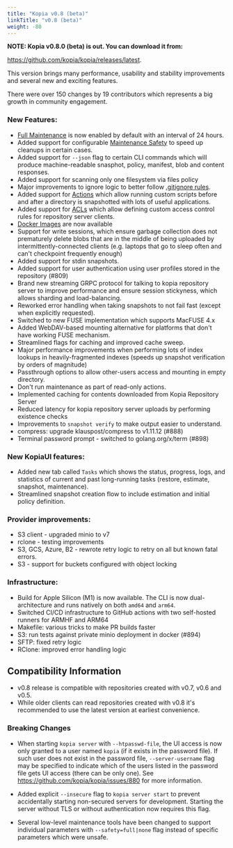 ```yaml
---
title: "Kopia v0.8 (beta)"
linkTitle: "v0.8 (beta)"
weight: -80
---
```


**NOTE: Kopia v0.8.0 (beta) is out. You can download it from:**

https://github.com/kopia/kopia/releases/latest.

This version brings many performance, usability and stability improvements and several new and exciting features.

There were over 150 changes by 19 contributors which represents a big growth in community engagement.

### New Features:

* [Full Maintenance](https://kopia.io/docs/advanced/maintenance/) is now enabled by default with an interval of 24 hours.
* Added support for configurable [Maintenance Safety](http://localhost:1313/docs/advanced/maintenance/#maintenance-safety) to speed up cleanups in certain cases.
* Added support for `--json` flag to certain CLI commands which will produce machine-readable snasphot, policy, manifest, blob and content responses.
* Added support for scanning only one filesystem via files policy
* Major improvements to ignore logic to better follow [.gitignore rules](https://git-scm.com/docs/gitignore).
* Added support for [Actions](https://kopia.io/docs/advanced/actions/) which allow running custom scripts before and after a directory is snapshotted with lots of useful applications.
* Added support for [ACLs](https://kopia.io/docs/repository-server/#server-access-control-acl) which allow defining custom access control rules for repository server clients.
* [Docker Images](https://kopia.io/docs/installation/#docker-images) are now available
* Support for write sessions, which ensure garbage collection does not prematurely delete blobs that are in the middle of being uploaded by intermittently-connected clients (e.g. laptops that go to sleep often and can't checkpoint frequently enough)
* Added support for stdin snapshots.
* Added support for user authentication using user profiles stored in the repository (#809)
* Brand new streaming GRPC protocol for talking to kopia repository server to improve performance and ensure session stickyness, which allows sharding and load-balancing.
* Reworked error handling when taking snapshots to not fail fast (except when explicitly requested).
* Switched to new FUSE implementation which supports MacFUSE 4.x
* Added WebDAV-based mounting alternative for platforms that don't have working FUSE mechanism.
* Streamlined flags for caching and improved cache sweep.
* Major performance improvements when performing lots of index lookups in heavily-fragmented indexes (speeds up snapshot verification by orders of magnitude)
* Passthrough options to allow other-users access and mounting in empty directory.
* Don't run maintenance as part of read-only actions.
* Implemented caching for contents downloaded from Kopia Repository Server
* Reduced latency for kopia repository server uploads by performing existence checks
* Improvements to `snapshot verify` to make output easier to understand.
* compress: upgrade klauspost/compress to v1.11.12 (#888)
* Terminal password prompt - switched to golang.org/x/term (#898)

### New KopiaUI features:

* Added new tab called `Tasks` which shows the status, progress, logs, and statistics of current and past long-running tasks (restore, estimate, snapshot, maintenance).
* Streamlined snapshot creation flow to include estimation and initial policy definition.

### Provider improvements:

* S3 client - upgraded minio to v7
* rclone - testing improvements
* S3, GCS, Azure, B2 - rewrote retry logic to retry on all but known fatal errors.
* S3 - support for buckets configured with object locking

### Infrastructure:

* Build for Apple Silicon (M1) is now available. The CLI is now dual-architecture
  and runs natively on both `amd64` and `arm64`.
* Switched CI/CD infrastructure to GitHub actions with two self-hosted runners for ARMHF and ARM64
* Makefile: various tricks to make PR builds faster
* S3: run tests against private minio deployment in docker (#894)
* SFTP: fixed retry logic
* RClone: improved error handling logic

## Compatibility Information

* v0.8 release is compatible with repositories created with v0.7, v0.6 and v0.5.
* While older clients can read repositories created with v0.8 it's recommended to use the latest version at earliest convenience.
### Breaking Changes

* When starting `kopia server` with `--htpasswd-file`, the UI access is now only granted to a user named `kopia` (if it exists in the password file). If such user does not exist in the password file, `--server-username` flag may be specified to indicate which of the users listed in the password file gets UI access (there can be only one). See https://github.com/kopia/kopia/issues/880 for more information.

* Added explicit `--insecure` flag to `kopia server start` to prevent accidentally starting non-secured
servers for development. Starting the server without TLS or without authentication now requires this flag.

* Several low-level maintenance tools have been changed to support individual parameters with `--safety=full|none` flag instead of specific parameters which were unsafe.